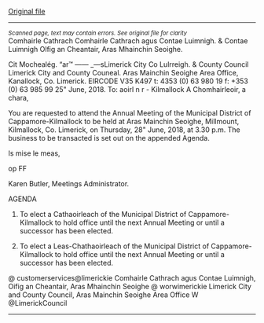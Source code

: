 [Original file](https://www.limerick.ie/sites/default/files/media/documents/2018-06/00%20Agenda%2028th%20June%252c%202018%20%281%29.pdf)

---
*<small>Scanned page, text may contain errors. See original file for clarity</small>*  
Comhairle Cathrach Comhairle Cathrach agus Contae Luimnigh.
& Contae Luimnigh Olfig an Cheantair, Aras Mhainchin Seoighe.

Cit Mochealég.
“ar™
—— _—sLimerick City Co Lulrreigh.
& County Council Limerick City and County Couneal.
Aras Mainchin Seoighe Area Office,
Kanallock,
Co. Limerick.
EIRCODE V35 K497
t: 4353 (0) 63 980 19
f: +353 (0) 63 985 99
25" June, 2018.
To: aoirl n r -
Kilmallock
A Chomhairleoir, a chara,

You are requested to attend the Annual Meeting of the Municipal District of
Cappamore-Kilmallock to be held at Aras Mainchin Seoighe, Millmount, Kilmallock, Co.
Limerick, on Thursday, 28" June, 2018, at 3.30 p.m. The business to be transacted is
set out on the appended Agenda.

Is mise le meas,

op FF

Karen Butler,
Meetings Administrator.

AGENDA

1. To elect a Cathaoirleach of the Municipal District of Cappamore-Kilmallock to
hold office until the next Annual Meeting or until a successor has been elected.

2. To elect a Leas-Chathaoirleach of the Municipal District of Cappamore-Kilmallock
to hold office until the next Annual Meeting or until a successor has been elected.

@ customerservices@limerickie
Comhairle Cathrach agus Contae Luimnigh, Oifig an Cheantair, Aras Mhainchin Seoighe @ worwimerickie
Limerick City and County Council, Aras Mainchin Seoighe Area Office W @LimerickCouncil


---
